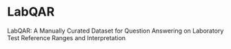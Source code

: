 # LabQAR
LabQAR: A Manually Curated Dataset for Question Answering on Laboratory Test Reference Ranges and Interpretation
